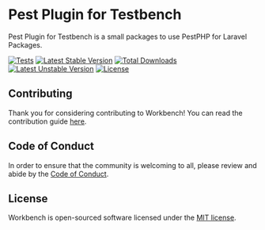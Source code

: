 Pest Plugin for Testbench
==============

Pest Plugin for Testbench is a small packages to use PestPHP for Laravel Packages.

[![Tests](https://github.com/orchestral/pest-plugin-testbench/actions/workflows/tests.yaml/badge.svg)](https://github.com/orchestral/pest-plugin-testbench/actions/workflows/tests.yaml)
[![Latest Stable Version](https://poser.pugx.org/orchestra/pest-plugin-testbench/v/stable)](https://packagist.org/packages/orchestra/pest-plugin-testbench)
[![Total Downloads](https://poser.pugx.org/orchestra/pest-plugin-testbench/downloads)](https://packagist.org/packages/orchestra/pest-plugin-testbench)
[![Latest Unstable Version](https://poser.pugx.org/orchestra/pest-plugin-testbench/v/unstable)](https://packagist.org/packages/orchestra/pest-plugin-testbench)
[![License](https://poser.pugx.org/orchestra/pest-plugin-testbench/license)](https://packagist.org/packages/orchestra/pest-plugin-testbench)

<!--
## Official Documentation

Documentation for Workbench can be found on the [packages.tools/workbench](https://packages.tools/workbench).
-->

## Contributing

Thank you for considering contributing to Workbench! You can read the contribution guide [here](CONTRIBUTING.md).

## Code of Conduct

In order to ensure that the community is welcoming to all, please review and abide by the [Code of Conduct](CODE_OF_CONDUCT.md).

## License

Workbench is open-sourced software licensed under the [MIT license](LICENSE).

